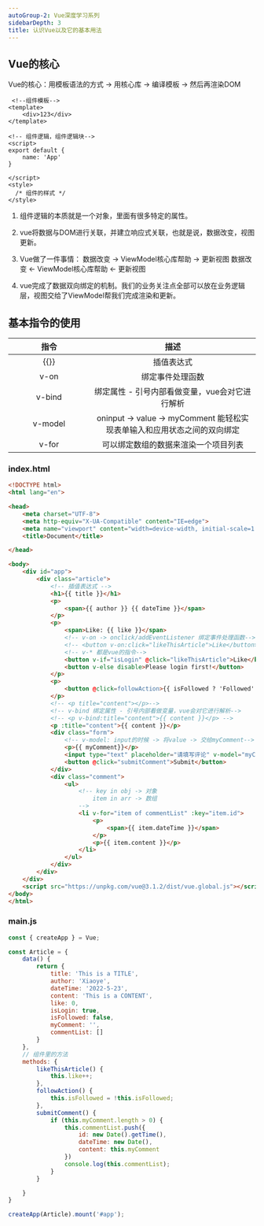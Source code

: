 ```yaml
---
autoGroup-2: Vue深度学习系列
sidebarDepth: 3
title: 认识Vue以及它的基本用法
---
```


## Vue的核心
Vue的核心：用模板语法的方式 -> 用核心库 -> 编译模板 -> 然后再渲染DOM

```vue
 <!--组件模板-->
<template>
    <div>123</div>
</template>

<!-- 组件逻辑，组件逻辑块-->
<script>
export default {
    name: 'App'
}
  
</script>
<style>
  /* 组件的样式 */
</style>
```
1. 组件逻辑的本质就是一个对象，里面有很多特定的属性。<br>
2. vue将数据与DOM进行关联，并建立响应式关联，也就是说，数据改变，视图更新。<br>
3. Vue做了一件事情： 
数据改变 -> ViewModel核心库帮助  -> 更新视图
数据改变 <- ViewModel核心库帮助  <- 更新视图<br>

4. vue完成了数据双向绑定的机制。我们的业务关注点全部可以放在业务逻辑层，视图交给了ViewModel帮我们完成渲染和更新。

## 基本指令的使用
|<div style="width: 150px;">指令</div>  | 描述   |
| :---------:  | :----: |
| {{}} | 插值表达式 |
| v-on | 绑定事件处理函数 |
| v-bind | 绑定属性 - 引号内部看做变量，vue会对它进行解析 |
| v-model | oninput -> value -> myComment 能轻松实现表单输入和应用状态之间的双向绑定|
| v-for | 可以绑定数组的数据来渲染一个项目列表|
### index.html
```html
<!DOCTYPE html>
<html lang="en">

<head>
    <meta charset="UTF-8">
    <meta http-equiv="X-UA-Compatible" content="IE=edge">
    <meta name="viewport" content="width=device-width, initial-scale=1.0">
    <title>Document</title>

</head>

<body>
    <div id="app">
        <div class="article">
            <!-- 插值表达式 -->
            <h1>{{ title }}</h1>
            <p>
                <span>{{ author }} {{ dateTime }}</span>
            </p>
            <p>
                <span>Like: {{ like }}</span>
                <!-- v-on -> onclick/addEventListener 绑定事件处理函数-->
                <!-- <button v-on:click="likeThisArticle">Like</button> -->
                <!-- v-* 都是vue的指令-->
                <button v-if="isLogin" @click="likeThisArticle">Like</button>
                <button v-else disable>Please login first!</button>
            </p>
            <p>
                <button @click=followAction>{{ isFollowed ? 'Followed': 'Follow'}}</button>
            </p>
            <!-- <p title="content"></p>-->
            <!-- v-bind 绑定属性 - 引号内部看做变量，vue会对它进行解析-->
            <!-- <p v-bind:title="content">{{ content }}</p> -->
            <p :title="content">{{ content }}</p>
            <div class="form">
                <!-- v-model: input的时候 -> 将value -> 交给myComment-->
                <p>{{ myComment}}</p>
                <input type="text" placeholder="请填写评论" v-model="myComment">
                <button @click="submitComment">Submit</button>
            </div>
            <div class="comment">
                <ul>
                    <!-- key in obj -> 对象
                        item in arr -> 数组
                    -->
                    <li v-for="item of commentList" :key="item.id">
                        <p>
                            <span>{{ item.dateTime }}</span>
                        </p>
                        <p>{{ item.content }}</p>
                    </li>
                </ul>
            </div>
        </div>
    </div>
    <script src="https://unpkg.com/vue@3.1.2/dist/vue.global.js"></script>
</body>
</html>
```

### main.js
```javascript
const { createApp } = Vue;

const Article = {
    data() {
        return {
            title: 'This is a TITLE',
            author: 'Xiaoye',
            dateTime: '2022-5-23',
            content: 'This is a CONTENT',
            like: 0,
            isLogin: true,
            isFollowed: false,
            myComment: '',
            commentList: []
        }
    },
    // 组件里的方法
    methods: {
        likeThisArticle() {
            this.like++;
        },
        followAction() {
            this.isFollowed = !this.isFollowed;
        },
        submitComment() {
            if (this.myComment.length > 0) {
                this.commentList.push({
                    id: new Date().getTime(),
                    dateTime: new Date(),
                    content: this.myComment
                })
                console.log(this.commentList);
            }
        }

    }
}

createApp(Article).mount('#app');
```
